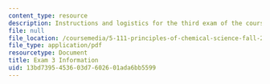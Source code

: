 ```yaml
---
content_type: resource
description: Instructions and logistics for the third exam of the course.
file: null
file_location: /coursemedia/5-111-principles-of-chemical-science-fall-2008/13bd7395453603d7602601ada6bb5599_exam3info.pdf
file_type: application/pdf
resourcetype: Document
title: Exam 3 Information
uid: 13bd7395-4536-03d7-6026-01ada6bb5599
---
```

